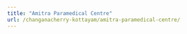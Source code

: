 ```yaml
---
title: "Amitra Paramedical Centre"
url: /changanacherry-kottayam/amitra-paramedical-centre/
---
```


